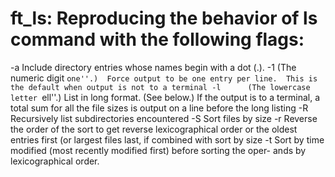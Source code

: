 # ft_ls: Reproducing the behavior of ls command with the following flags: 

-a      Include directory entries whose names begin with a dot (.).
-1      (The numeric digit ``one''.)  Force output to be one entry per line.  This is
        the default when output is not to a terminal
        -l      (The lowercase letter ``ell''.)  List in long format.  (See below.)  If the
        output is to a terminal, a total sum for all the file sizes is output on a
        line before the long listing
        -R      Recursively list subdirectories encountered 
        -S      Sort files by size
        -r      Reverse the order of the sort to get reverse lexicographical order or the
        oldest entries first (or largest files last, if combined with sort by size
        -t      Sort by time modified (most recently modified first) before sorting the oper-
        ands by lexicographical order.
